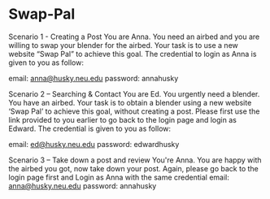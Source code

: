 
# Swap-Pal
Scenario 1 - Creating a Post
You are Anna. You need an airbed and you are willing to swap your blender for the airbed. Your task is to use a new website “Swap Pal” to achieve this goal. The credential to login as Anna is given to you as follow:

email: anna@husky.neu.edu  password: annahusky



Scenario 2 – Searching & Contact
You are Ed. You urgently need a blender. You have an airbed. Your task is to obtain a blender using a new website ‘Swap Pal’ to achieve this goal, without creating a post. Please first use the link provided to you earlier to go back to the login page and login as Edward. The credential is given to you as follow:

email: ed@husky.neu.edu password: edwardhusky

Scenario 3 – Take down a post and review
You're Anna. You are happy with the airbed you got, now take down your post. Again, please go back to the login page first and Login as Anna with the same credential email: anna@husky.neu.edu  password: annahusky
